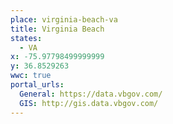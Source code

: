 ```yaml
---
place: virginia-beach-va
title: Virginia Beach
states:
  - VA
x: -75.97798499999999
y: 36.8529263
wwc: true
portal_urls:
  General: https://data.vbgov.com/
  GIS: http://gis.data.vbgov.com/
---
```

